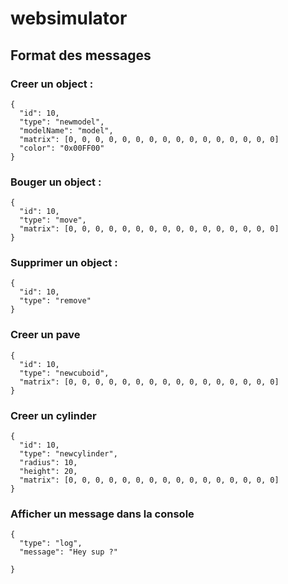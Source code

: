 # websimulator

## Format des messages

### Creer un object :
    {
      "id": 10,
      "type": "newmodel",
      "modelName": "model",
      "matrix": [0, 0, 0, 0, 0, 0, 0, 0, 0, 0, 0, 0, 0, 0, 0, 0]
      "color": "0x00FF00"
    }

### Bouger un object :
    {
      "id": 10,
      "type": "move",
      "matrix": [0, 0, 0, 0, 0, 0, 0, 0, 0, 0, 0, 0, 0, 0, 0, 0]
    }

### Supprimer un object :
    {
      "id": 10,
      "type": "remove"
    }
### Creer un pave
    {
      "id": 10,
      "type": "newcuboid",
      "matrix": [0, 0, 0, 0, 0, 0, 0, 0, 0, 0, 0, 0, 0, 0, 0, 0]
    }
### Creer un cylinder
    {
      "id": 10,
      "type": "newcylinder",
      "radius": 10,
      "height": 20,
      "matrix": [0, 0, 0, 0, 0, 0, 0, 0, 0, 0, 0, 0, 0, 0, 0, 0]
    }

### Afficher un message dans la console
    {
      "type": "log",
      "message": "Hey sup ?"
    
    }

